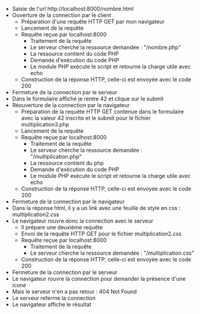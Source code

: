 - Saisie de l'url http://localhost:8000/nombre.html
- Ouverture de la connection par le client
    - Préparation d'une requête HTTP GET par mon navigateur
    - Lancement de la requête
    - Requête reçue par localhost:8000
        - Traitement de la requête
        - Le serveur cherche la ressource demandée : "/nombre.php"
        - La ressource contient du code PHP
        - Demande d'exécution du code PHP
        - Le module PHP exécute le script et retourne la charge utile avec echo
    - Construction de la réponse HTTP,
      celle-ci est envoyée avec le code 200
- Fermeture de la connection par le serveur
- Dans le formulaire affiché je rentre 42 et clique sur le submit
- Réouverture de la connection par le navigateur
  - Préparation de la requête HTTP GET contenue dans le formulaire avec la valeur 42 inscrite et le submit pour le fichier multiplication3.php
  - Lancement de la requête
  - Requête reçue par localhost:8000
    - Traitement de la requête
    - Le serveur cherche la ressource demandée : "/multiplication.php"
    - La ressource contient du php
    - Demande d'exécution du code PHP
    - Le module PHP exécute le script et retourne la charge utile avec echo
  - Construction de la réponse HTTP, celle-ci est envoyée avec le code 200
- Fermeture de la connection par le navigateur
- Dans la réponse html, il y a un link avec une feuille de style en css :  
  multiplication2.css
-  Le navigateur rouvre donc la connection avec le serveur
    - Il prépare une deuxième requête
    - Envoi de la requête HTTP GET pour le fichier multiplication2.css
    - Requête reçue par localhost:8000
        - Traitement de la requête
        - Le serveur cherche la ressource demandée : "/multiplication.css"
    - Construction de la réponse HTTP, celle-ci est envoyée avec le code 200
- Fermeture de la connection par le serveur
- Le navigateur rouvre la connection pour demander la présence d'une icone
- Mais le serveur n'en a pas retour : 404 Not Found
- Le serveur referme la connection
- Le navigateur affiche le résultat
